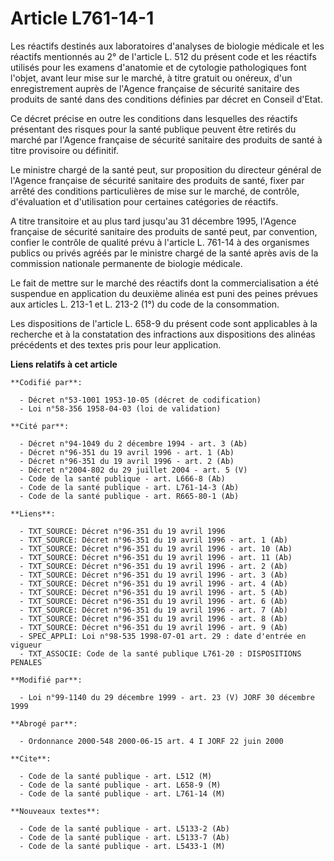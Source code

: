 # Article L761-14-1

Les réactifs destinés aux laboratoires d'analyses de biologie médicale et les réactifs mentionnés au 2° de l'article L. 512
du présent code et les réactifs utilisés pour les examens d'anatomie et de cytologie pathologiques font l'objet, avant leur
mise sur le marché, à titre gratuit ou onéreux, d'un enregistrement auprès de l'Agence française de sécurité sanitaire des
produits de santé dans des conditions définies par décret en Conseil d'Etat.

Ce décret précise en outre les conditions dans lesquelles des réactifs présentant des risques pour la santé publique peuvent
être retirés du marché par l'Agence française de sécurité sanitaire des produits de santé à titre provisoire ou définitif.

Le ministre chargé de la santé peut, sur proposition du directeur général de l'Agence française de sécurité sanitaire des
produits de santé, fixer par arrêté des conditions particulières de mise sur le marché, de contrôle, d'évaluation et
d'utilisation pour certaines catégories de réactifs.

A titre transitoire et au plus tard jusqu'au 31 décembre 1995, l'Agence française de sécurité sanitaire des produits de santé
peut, par convention, confier le contrôle de qualité prévu à l'article L. 761-14 à des organismes publics ou privés agréés
par le ministre chargé de la santé après avis de la commission nationale permanente de biologie médicale.

Le fait de mettre sur le marché des réactifs dont la commercialisation a été suspendue en application du deuxième alinéa est
puni des peines prévues aux articles L. 213-1 et L. 213-2 (1°) du code de la consommation.

Les dispositions de l'article L. 658-9 du présent code sont applicables à la recherche et à la constatation des infractions
aux dispositions des alinéas précédents et des textes pris pour leur application.

**Liens relatifs à cet article**

	**Codifié par**:

	  - Décret n°53-1001 1953-10-05 (décret de codification)
	  - Loi n°58-356 1958-04-03 (loi de validation)

	**Cité par**:

	  - Décret n°94-1049 du 2 décembre 1994 - art. 3 (Ab)
	  - Décret n°96-351 du 19 avril 1996 - art. 1 (Ab)
	  - Décret n°96-351 du 19 avril 1996 - art. 2 (Ab)
	  - Décret n°2004-802 du 29 juillet 2004 - art. 5 (V)
	  - Code de la santé publique - art. L666-8 (Ab)
	  - Code de la santé publique - art. L761-14-3 (Ab)
	  - Code de la santé publique - art. R665-80-1 (Ab)

	**Liens**:

	  - TXT_SOURCE: Décret n°96-351 du 19 avril 1996
	  - TXT_SOURCE: Décret n°96-351 du 19 avril 1996 - art. 1 (Ab)
	  - TXT_SOURCE: Décret n°96-351 du 19 avril 1996 - art. 10 (Ab)
	  - TXT_SOURCE: Décret n°96-351 du 19 avril 1996 - art. 11 (Ab)
	  - TXT_SOURCE: Décret n°96-351 du 19 avril 1996 - art. 2 (Ab)
	  - TXT_SOURCE: Décret n°96-351 du 19 avril 1996 - art. 3 (Ab)
	  - TXT_SOURCE: Décret n°96-351 du 19 avril 1996 - art. 4 (Ab)
	  - TXT_SOURCE: Décret n°96-351 du 19 avril 1996 - art. 5 (Ab)
	  - TXT_SOURCE: Décret n°96-351 du 19 avril 1996 - art. 6 (Ab)
	  - TXT_SOURCE: Décret n°96-351 du 19 avril 1996 - art. 7 (Ab)
	  - TXT_SOURCE: Décret n°96-351 du 19 avril 1996 - art. 8 (Ab)
	  - TXT_SOURCE: Décret n°96-351 du 19 avril 1996 - art. 9 (Ab)
	  - SPEC_APPLI: Loi n°98-535 1998-07-01 art. 29 : date d'entrée en vigueur
	  - TXT_ASSOCIE: Code de la santé publique L761-20 : DISPOSITIONS PENALES

	**Modifié par**:

	  - Loi n°99-1140 du 29 décembre 1999 - art. 23 (V) JORF 30 décembre 1999

	**Abrogé par**:

	  - Ordonnance 2000-548 2000-06-15 art. 4 I JORF 22 juin 2000

	**Cite**:

	  - Code de la santé publique - art. L512 (M)
	  - Code de la santé publique - art. L658-9 (M)
	  - Code de la santé publique - art. L761-14 (M)

	**Nouveaux textes**:

	  - Code de la santé publique - art. L5133-2 (Ab)
	  - Code de la santé publique - art. L5133-7 (Ab)
	  - Code de la santé publique - art. L5433-1 (M)
